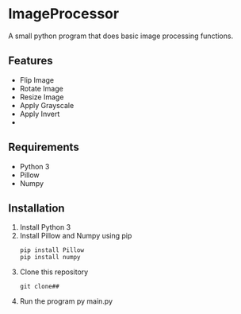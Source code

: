 # ImageProcessor
A small python program that does basic image processing functions.

## Features
- Flip Image
- Rotate Image
- Resize Image
- Apply Grayscale
- Apply Invert
- 
## Requirements
- Python 3
- Pillow
- Numpy

## Installation
1. Install Python 3
2. Install Pillow and Numpy using pip
   ```
   pip install Pillow
   pip install numpy
   ```
3. Clone this repository
   ```
   git clone##
4. Run the program
   py main.py